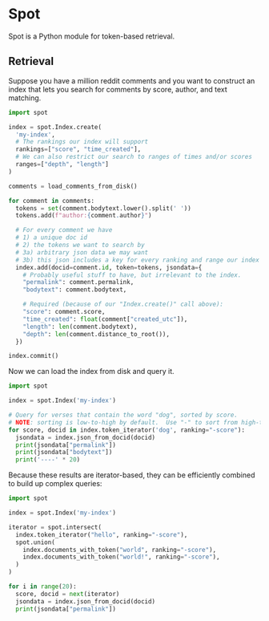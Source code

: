 # Spot

Spot is a Python module for token-based retrieval.

## Retrieval

Suppose you have a million reddit comments and you want to construct an index that lets you search for comments by score, author, and text matching.

```Python
import spot

index = spot.Index.create(
  'my-index',
  # The rankings our index will support
  rankings=["score", "time_created"],
  # We can also restrict our search to ranges of times and/or scores
  ranges=["depth", "length"]
)

comments = load_comments_from_disk()

for comment in comments:
  tokens = set(comment.bodytext.lower().split(' '))
  tokens.add(f"author:{comment.author}")

  # For every comment we have
  # 1) a unique doc id
  # 2) the tokens we want to search by
  # 3a) arbitrary json data we may want
  # 3b) this json includes a key for every ranking and range our index needs
  index.add(docid=comment.id, token=tokens, jsondata={
    # Probably useful stuff to have, but irrelevant to the index.
    "permalink": comment.permalink,
    "bodytext": comment.bodytext,

    # Required (because of our "Index.create()" call above):
    "score": comment.score,
    "time_created": float(comment["created_utc"]),
    "length": len(comment.bodytext),
    "depth": len(comment.distance_to_root()),
  })

index.commit()
```

Now we can load the index from disk and query it.

```Python
import spot

index = spot.Index('my-index')

# Query for verses that contain the word "dog", sorted by score.
# NOTE: sorting is low-to-high by default.  Use "-" to sort from high-to-low.
for score, docid in index.token_iterator('dog', ranking="-score"):
  jsondata = index.json_from_docid(docid)
  print(jsondata["permalink"])
  print(jsondata["bodytext"])
  print('----' * 20)
```

Because these results are iterator-based, they can be efficiently combined to build up complex queries:

```Python
import spot

index = spot.Index('my-index')

iterator = spot.intersect(
  index.token_iterator("hello", ranking="-score"),
  spot.union(
    index.documents_with_token("world", ranking="-score"),
    index.documents_with_token("world!", ranking="-score"),
  )
)

for i in range(20):
  score, docid = next(iterator)
  jsondata = index.json_from_docid(docid)
  print(jsondata["permalink"])
```
